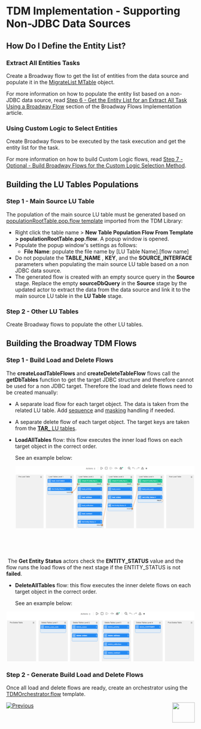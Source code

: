 # TDM Implementation - Supporting Non-JDBC Data Sources

## How Do I Define the Entity List?

### Extract All Entities Tasks

Create a Broadway flow to get the list of entities from the data source and populate it in the [MigrateList MTable](/articles/TDM/tdm_implementation/04_fabric_tdm_library.md#migratelist) object.

For more information on how to populate the entity list based on a non-JDBC data source, read [Step 6 - Get the Entity List for an Extract All Task Using a Broadway Flow](/articles/TDM/tdm_implementation/11_tdm_implementation_using_generic_flows.md#step-6---optional---get-the-entity-list-for-an-extract-all-task-using-a-broadway-flow) section of the Broadway Flows Implementation article.

### Using Custom Logic to Select Entities 

Create Broadway flows to be executed by the task execution and get the entity list for the task. 

For more information on how to build Custom Logic flows, read [Step 7 - Optional - Build Broadway Flows for the Custom Logic Selection Method](/articles/TDM/tdm_implementation/11_tdm_implementation_using_generic_flows.md#step-7---optional---build-broadway-flows-for-the-custom-logic--selection-method).

## Building the LU Tables Populations

### Step 1 - Main Source LU Table

The population of the main source LU table must be generated based on [populationRootTable.pop.flow template](/articles/TDM/tdm_implementation/05_tdm_lu_implementation_general.md#step-3---add-the-source-lu-tables-to-the-lu-schema) imported from the TDM Library:

- Right click the table name > **New Table Population Flow From Template > populationRootTable.pop.flow**. A popup window is opened.
- Populate the popup window's settings as follows:
  - **File Name**: populate the file name by [LU Table Name].[flow name]
- Do not populate the **TABLE_NAME** , **KEY**, and the **SOURCE_INTERFACE** parameters when populating the main source LU table based on a non JDBC data source.
- The generated flow is created with an empty source query in the **Source** stage. Replace the empty **sourceDbQuery** in the **Source** stage by the updated actor to extract the data from the data source and link it to the main source LU table in the **LU Table** stage.

### Step 2 - Other LU Tables

Create Broadway flows to populate the other LU tables.

## Building the Broadway TDM Flows

### Step 1 - Build Load and Delete Flows

The **createLoadTableFlows** and **createDeleteTableFlow** flows call the **getDbTables** function to get the target JDBC structure and therefore cannot be used for a non JDBC target.  Therefore the load and delete flows need to be created manually:

- A separate load flow for each target object. The data is taken from the related LU table. Add [sequence](11_tdm_implementation_using_generic_flows.md#update-the-load-flows-with-the-sequence-actors) and [masking](tdm_implementation/11_tdm_implementation_using_generic_flows.md#step-5---mask-the-sensitive-data) handling if needed.

- A separate delete flow of each target object. The target keys are taken from the [**TAR_** LU tables](08_tdm_implement_delete_of_entities.md).

- **LoadAllTables** flow:  this flow executes the inner load flows on each target object in the correct order. 

  See an example below:

  ![load All](images/loadAllTablesFlow_Example.png)



​		

​		

​		The **Get Entity Status** actors check the **ENTITY_STATUS** value and the flow runs the load flows of the next stage if the ENTITY_STATUS is not **failed**.

- **DeleteAllTables** flow:  this flow executes the inner delete flows on each target object in the correct order. 

  See an example below:

![delete All](images/deleteAllTablesFlow_Example.png)



### 		

### Step 2 - Generate Build Load and Delete Flows 

Once all load and delete flows are ready, create an orchestrator using the [TDMOrchestrator.flow](11_tdm_implementation_using_generic_flows.md#step-4---create-the-tdmorchestratorflow-from-the-template) template.



[![Previous](/articles/images/Previous.png)](13_tdm_implementation_supporting_different_product_versions.md)[<img align="right" width="60" height="54" src="/articles/images/Next.png">](15_tdm_integrating_the_tdm_portal_with_broadway_editors.md)
